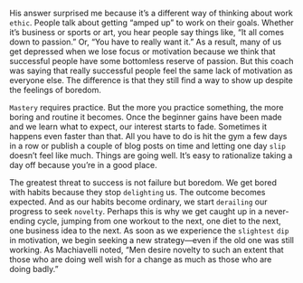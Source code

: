 His answer surprised me because it’s a different way of thinking
about work `ethic`. People talk about getting “amped up” to work on
their goals. Whether it’s business or sports or art, you hear people say
things like, “It all comes down to passion.” Or, “You have to really
want it.” As a result, many of us get depressed when we lose focus or
motivation because we think that successful people have some
bottomless reserve of passion. But this coach was saying that really
successful people feel the same lack of motivation as everyone else.
The difference is that they still find a way to show up despite the
feelings of boredom.

`Mastery` requires practice. But the more you practice something, the
more boring and routine it becomes. Once the beginner gains have
been made and we learn what to expect, our interest starts to fade.
Sometimes it happens even faster than that. All you have to do is hit
the gym a few days in a row or publish a couple of blog posts on time
and letting one day `slip` doesn’t feel like much. Things are going well.
It’s easy to rationalize taking a day off because you’re in a good place.

The greatest threat to success is not failure but boredom. We get
bored with habits because they stop `delighting` us. The outcome
becomes expected. And as our habits become ordinary, we start
`derailing` our progress to seek `novelty`. Perhaps this is why we get
caught up in a never-ending cycle, jumping from one workout to the
next, one diet to the next, one business idea to the next. As soon as we
experience the `slightest` `dip` in motivation, we begin seeking a new
strategy—even if the old one was still working. As Machiavelli noted,
“Men desire novelty to such an extent that those who are doing well
wish for a change as much as those who are doing badly.”
